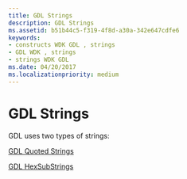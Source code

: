 ```yaml
---
title: GDL Strings
description: GDL Strings
ms.assetid: b51b44c5-f319-4f8d-a30a-342e647cdfe6
keywords:
- constructs WDK GDL , strings
- GDL WDK , strings
- strings WDK GDL
ms.date: 04/20/2017
ms.localizationpriority: medium
---
```


# GDL Strings


GDL uses two types of strings:

[GDL Quoted Strings](gdl-quoted-strings.md)

[GDL HexSubStrings](gdl-hexsubstrings.md)

 

 




